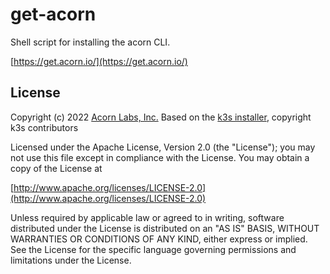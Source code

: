 # get-acorn

Shell script for installing the acorn CLI.

[https://get.acorn.io/](https://get.acorn.io/)

## License
Copyright (c) 2022 [Acorn Labs, Inc.](http://acorn.io)
Based on the [k3s installer](https://github.com/k3s-io/k3s/blob/master/install.sh), copyright k3s contributors

Licensed under the Apache License, Version 2.0 (the "License");
you may not use this file except in compliance with the License.
You may obtain a copy of the License at

[http://www.apache.org/licenses/LICENSE-2.0](http://www.apache.org/licenses/LICENSE-2.0)

Unless required by applicable law or agreed to in writing, software
distributed under the License is distributed on an "AS IS" BASIS,
WITHOUT WARRANTIES OR CONDITIONS OF ANY KIND, either express or implied.
See the License for the specific language governing permissions and
limitations under the License.
